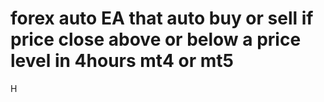# forex auto EA that auto buy or sell if price close above or below a price level in 4hours mt4 or mt5
H
